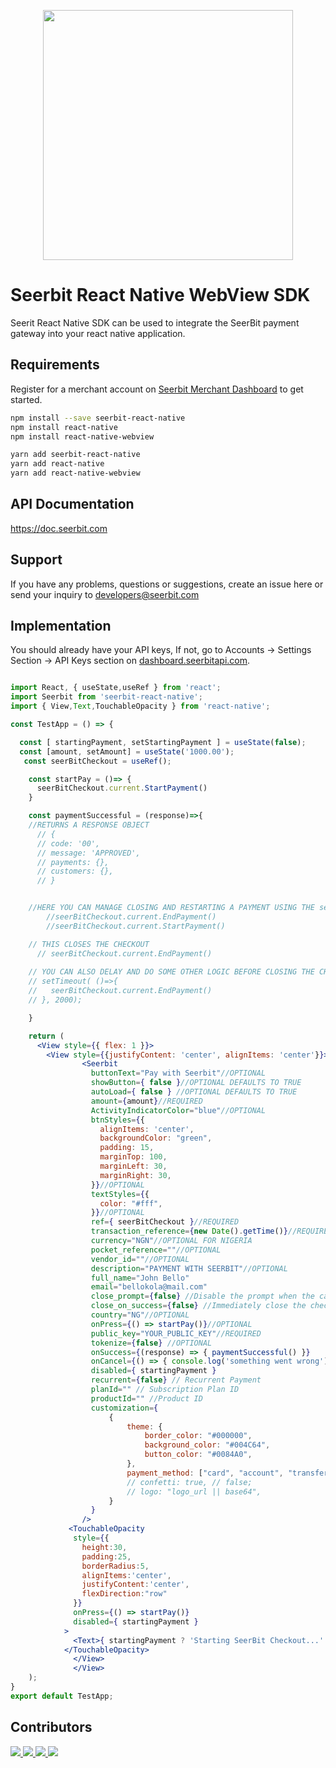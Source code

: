 <p align="center">
<img width="400" valign="top" src="https://assets.seerbitapi.com/images/seerbit_logo_type.png" data-canonical-src="https://res.cloudinary.com/dpejkbof5/image/upload/v1620323718/Seerbit_logo_png_ddcor4.png" style="max-width:100%; ">
</p>


# Seerbit React Native WebView SDK

Seerit React Native SDK can be used to integrate the SeerBit payment gateway into your react native application. 

## Requirements 
Register for a merchant account on [Seerbit Merchant Dashboard](https://dashboard.seerbitapi.com) to get started. 

```bash
npm install --save seerbit-react-native
npm install react-native
npm install react-native-webview
```
```bash
yarn add seerbit-react-native
yarn add react-native
yarn add react-native-webview
```
## API Documentation 
   https://doc.seerbit.com

## Support 
If you have any problems, questions or suggestions, create an issue here or send your inquiry to developers@seerbit.com

## Implementation
You should already have your API keys, If not, go to Accounts -> Settings Section -> API Keys section on [dashboard.seerbitapi.com](https://dashboard.seerbitapi.com).
```jsx

import React, { useState,useRef } from 'react';
import Seerbit from 'seerbit-react-native';
import { View,Text,TouchableOpacity } from 'react-native';

const TestApp = () => {

  const [ startingPayment, setStartingPayment ] = useState(false);
  const [amount, setAmount] = useState('1000.00');
   const seerBitCheckout = useRef();

    const startPay = ()=> {
      seerBitCheckout.current.StartPayment()
    }

    const paymentSuccessful = (response)=>{
    //RETURNS A RESPONSE OBJECT
      // {
      // code: '00',
      // message: 'APPROVED',
      // payments: {},
      // customers: {},
      // }


    //HERE YOU CAN MANAGE CLOSING AND RESTARTING A PAYMENT USING THE seerBitCheckout REFERENCE
        //seerBitCheckout.current.EndPayment()
        //seerBitCheckout.current.StartPayment()

    // THIS CLOSES THE CHECKOUT 
      // seerBitCheckout.current.EndPayment() 
    
    // YOU CAN ALSO DELAY AND DO SOME OTHER LOGIC BEFORE CLOSING THE CHECKOUT
    // setTimeout( ()=>{
    //   seerBitCheckout.current.EndPayment()
    // }, 2000);

    }

    return (
      <View style={{ flex: 1 }}>
        <View style={{justifyContent: 'center', alignItems: 'center'}}>
                <Seerbit
                  buttonText="Pay with Seerbit"//OPTIONAL
                  showButton={ false }//OPTIONAL DEFAULTS TO TRUE
                  autoLoad={ false } //OPTIONAL DEFAULTS TO TRUE
                  amount={amount}//REQUIRED
                  ActivityIndicatorColor="blue"//OPTIONAL
                  btnStyles={{
                    alignItems: 'center',
                    backgroundColor: "green",
                    padding: 15,
                    marginTop: 100,
                    marginLeft: 30,
                    marginRight: 30,
                  }}//OPTIONAL
                  textStyles={{
                    color: "#fff",
                  }}//OPTIONAL
                  ref={ seerBitCheckout }//REQUIRED
                  transaction_reference={new Date().getTime()}//REQUIRED
                  currency="NGN"//OPTIONAL FOR NIGERIA
                  pocket_reference=""//OPTIONAL
                  vendor_id=""//OPTIONAL
                  description="PAYMENT WITH SEERBIT"//OPTIONAL
                  full_name="John Bello"
                  email="bellokola@mail.com"
                  close_prompt={false} //Disable the prompt when the cancel button is closed
                  close_on_success={false} //Immediately close the checkout after a successful transaction
                  country="NG"//OPTIONAL
                  onPress={() => startPay()}//OPTIONAL
                  public_key="YOUR_PUBLIC_KEY"//REQUIRED
                  tokenize={false} //OPTIONAL
                  onSuccess={(response) => { paymentSuccessful() }}
                  onCancel={() => { console.log('something went wrong') }}
                  disabled={ startingPayment }
                  recurrent={false} // Recurrent Payment
                  planId="" // Subscription Plan ID
                  productId="" //Product ID
                  customization={
                      {
                          theme: {
                              border_color: "#000000",
                              background_color: "#004C64",
                              button_color: "#0084A0",
                          },
                          payment_method: ["card", "account", "transfer", "wallet", 'ussd'],
                          // confetti: true, // false;
                          // logo: "logo_url || base64",
                      }
                  }
                />
             <TouchableOpacity
              style={{
                height:30,
                padding:25,
                borderRadius:5,
                alignItems:'center',
                justifyContent:'center',
                flexDirection:"row"
              }}
              onPress={() => startPay()}
              disabled={ startingPayment }
            >
              <Text>{ startingPayment ? 'Starting SeerBit Checkout...' : 'Chekout with SeerBit'}</Text>
            </TouchableOpacity>
              </View>
              </View>
    );
}
export default TestApp;

```
## Contributors
<span>
<a href="https://github.com/praizerema">
  <img src="https://github.com/praizerema.png?size=50">
</a>
<a href="https://github.com/tosyngy">
  <img src="https://github.com/tosyngy.png?size=50">
</a>
   <a href="https://github.com/amoskeyz" title="amoskeyz">
  <img src="https://github.com/amoskeyz.png?size=50">
</a>
</a>
   <a href="https://github.com/victorighalo" title="Victor Ighalo">
  <img src="https://github.com/victorighalo.png?size=50">
</a>
   </span>
